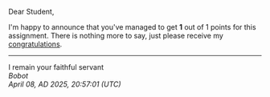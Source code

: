 Dear Student,

I'm happy to announce that you've managed to get **1** out of 1 points for this assignment.
There is nothing more to say, just please receive my [congratulations](https://youtu.be/M07gTpFj8-Q).

-----------
I remain your faithful servant\
_Bobot_\
_April 08, AD 2025, 20:57:01 (UTC)_